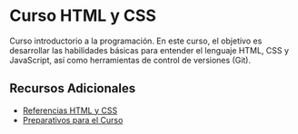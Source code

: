 # Curso HTML y CSS

Curso introductorio a la programación. En este curso, el objetivo es desarrollar las habilidades básicas para entender el lenguaje HTML, CSS y JavaScript, así como herramientas de control de versiones (Git).

## Recursos Adicionales

- [Referencias HTML y CSS](./recursos/referencias.md)
- [Preparativos para el Curso](./preparativos.md)
